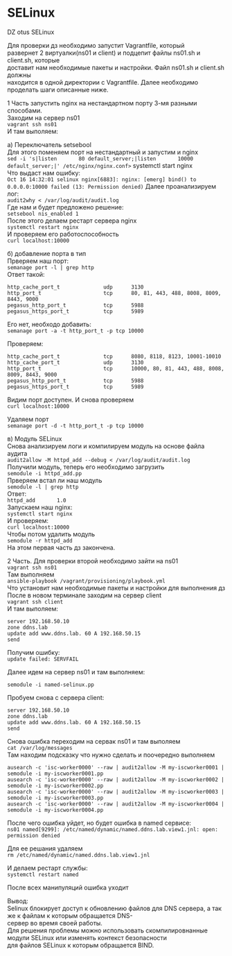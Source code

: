 # SELinux
DZ otus SELinux

Для проверки дз необходимо запустит Vagrantfile, который    
развернет 2 виртуалки(ns01 и client) и подцепит файлы ns01.sh и client.sh, которые    
доставит нам необходимые пакеты и настройки. Файл ns01.sh и client.sh должны    
находится в одной директории с Vagrantfile. Далее необходимо    
проделать шаги описанные ниже.    

1 Часть запустить nginx на нестандартном порту 3-мя разными способами.    
Заходим на сервер ns01    
```vagrant ssh ns01```    
И там выполяем:    

a) Переключатель setsebool    
Для этого поменяем порт на нестандартный и запуcтим и nginx    
```sed -i 's|listen       80 default_server;|listen       10000 default_server;|' /etc/nginx/nginx.conf>```
systemctl start nginx     
Что выдаст нам ошибку:     
```Oct 16 14:32:01 selinux nginx[6883]: nginx: [emerg] bind() to 0.0.0.0:10000 failed (13: Permission denied)```
Далее проанализируем лог:    
```audit2why < /var/log/audit/audit.log```     
Где нам и будет предложено решение:         
```setsebool nis_enabled 1```     
После этого делаем рестарт сервера nginx    
```systemctl restart nginx```    
И проверяем его работоспособность    
```curl localhost:10000```    

б) добавление порта в тип    
Прверяем наш порт:     
```semanage port -l | grep http```    
Ответ такой:     
```http_cache_port_t              tcp      8080, 8118, 8123, 10001-10010
http_cache_port_t              udp      3130
http_port_t                    tcp      80, 81, 443, 488, 8008, 8009, 8443, 9000
pegasus_http_port_t            tcp      5988
pegasus_https_port_t           tcp      5989
```    

Его нет, необходо добавить:     
```semanage port -a -t http_port_t -p tcp 10000```     

Проверяем:     
```semanage port -l | grep http
http_cache_port_t              tcp      8080, 8118, 8123, 10001-10010
http_cache_port_t              udp      3130
http_port_t                    tcp      10000, 80, 81, 443, 488, 8008, 8009, 8443, 9000
pegasus_http_port_t            tcp      5988
pegasus_https_port_t           tcp      5989
```    
Видим порт доступен. И снова проверяем       
```curl localhost:10000```    

Удаляем порт      
```semanage port -d -t http_port_t -p tcp 10000```     

в) Модуль SELinux     
Снова анализируем логи и компилируем модуль на основе файла аудита     
```audit2allow -M httpd_add --debug < /var/log/audit/audit.log```     
Получили модуль, теперь его необходимо загрузить     
```semodule -i httpd_add.pp```     
Прверяем встал ли наш модуль      
```semodule -l | grep http```     
Ответ:      
```httpd_add       1.0```    
Запускаем наш nginx:      
```systemctl start nginx```    
И проверяем:     
```curl localhost:10000```    
Чтобы потом удалить модуль     
```semodule -r httpd_add```    
На этом первая часть дз закончена.     

2 Часть. Для проверки второй необходимо зайти на ns01      
```vagrant ssh ns01```     
Там выполняем     
```ansible-playbook /vagrant/provisioning/playbook.yml```     
Что установит нам необходимые пакеты и настройки для выполнения дз      
После в новом терминале заходим на сервер client     
```vagrant ssh client```     
И там выполяем:     
```nsupdate -k /etc/named.zonetransfer.key
server 192.168.50.10
zone ddns.lab
update add www.ddns.lab. 60 A 192.168.50.15
send
```

Получим ошибку:     
```update failed: SERVFAIL```     

Далее идем на сервер ns01 и там выполняем:     
```audit2allow -M named-selinux --debug  < /var/log/audit/audit.log
semodule -i named-selinux.pp
```     
Пробуем снова с сервера client:    
```nsupdate -k /etc/named.zonetransfer.key
server 192.168.50.10
zone ddns.lab
update add www.ddns.lab. 60 A 192.168.50.15
send
```      
Снова ошибка переходим на сервак ns01 и там выполяем     
```cat /var/log/messages```     
Там находим подсказку что нужно сделать и поочередно выполняем      
```ausearch -c 'isc-worker0000' --raw | audit2allow -M my-iscworker0000 | semodule -i my-iscworker0000.pp
ausearch -c 'isc-worker0000' --raw | audit2allow -M my-iscworker0001 | semodule -i my-iscworker0001.pp
ausearch -c 'isc-worker0000' --raw | audit2allow -M my-iscworker0002 | semodule -i my-iscworker0002.pp
ausearch -c 'isc-worker0000' --raw | audit2allow -M my-iscworker0003 | semodule -i my-iscworker0003.pp
ausearch -c 'isc-worker0000' --raw | audit2allow -M my-iscworker0004 | semodule -i my-iscworker0004.pp
```      
После чего ошибка уйдет, но будет ошибка в named сервисе:      
```ns01 named[9299]: /etc/named/dynamic/named.ddns.lab.view1.jnl: open: permission denied```     

Для ее решания удаляем     
```rm /etc/named/dynamic/named.ddns.lab.view1.jnl```     

И делаем рестарт службы:     
```systemctl restart named```      

После всех манипуляций ошибка уходит     

Вывод:     
Selinux блокирует доступ к обновлению файлов для DNS сервера, а так же к файлам к которым обращается DNS-    
сервер во время своей работы.      
Для решения проблемы можно использовать скомпилировнанные модули SELinux или изменять контекст безопасности     
для файлов SELinux к которым обращается BIND.     

